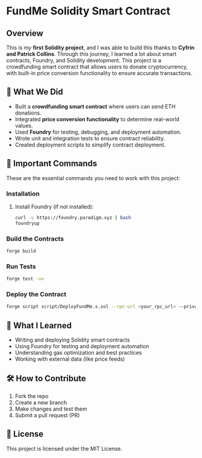 # FundMe Solidity Smart Contract

## Overview
This is my **first Solidity project**, and I was able to build this thanks to **Cyfrin and Patrick Collins**. Through this journey, I learned a lot about smart contracts, Foundry, and Solidity development. This project is a crowdfunding smart contract that allows users to donate cryptocurrency, with built-in price conversion functionality to ensure accurate transactions.

## 🚀 What We Did
- Built a **crowdfunding smart contract** where users can send ETH donations.
- Integrated **price conversion functionality** to determine real-world values.
- Used **Foundry** for testing, debugging, and deployment automation.
- Wrote unit and integration tests to ensure contract reliability.
- Created deployment scripts to simplify contract deployment.

## 🔧 Important Commands
These are the essential commands you need to work with this project:

### **Installation**
1. Install Foundry (if not installed):
   ```sh
   curl -L https://foundry.paradigm.xyz | bash
   foundryup
   ```

### **Build the Contracts**
```sh
forge build
```

### **Run Tests**
```sh
forge test -vv
```

### **Deploy the Contract**
```sh
forge script script/DeployFundMe.s.sol --rpc-url <your_rpc_url> --private-key <your_private_key> --broadcast
```

## 🌟 What I Learned
- Writing and deploying Solidity smart contracts
- Using Foundry for testing and deployment automation
- Understanding gas optimization and best practices
- Working with external data (like price feeds)

## 🛠️ How to Contribute
1. Fork the repo
2. Create a new branch
3. Make changes and test them
4. Submit a pull request (PR)

## 📜 License
This project is licensed under the MIT License.

